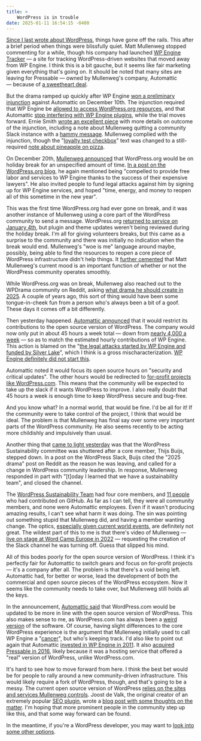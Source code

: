```yaml
---
title: >
    WordPress is in trouble
date: 2025-01-11 16:54:15 -0400
---
```


[Since I last wrote about WordPress](https://anderegg.ca/2024/11/01/using-wordpress-is-risky), things have gone off the rails. This after a brief period when things were blissfully quiet. Matt Mullenweg stopped commenting for a while, though his company had launched [WP Engine Tracker](https://wordpressenginetracker.com/) — a site for tracking WordPress-driven websites that moved away from WP Engine. I think this is a bit gauche, but it seems like fair marketing given everything that's going on. It should be noted that many sites are leaving for Pressable — owned by Mullenweg's company, Automattic — because of [a sweetheart deal](https://pressable.com/wpe-contract-buyout/).

But the drama ramped up quickly after WP Engine [won a preliminary injunction](https://www.theverge.com/2024/12/10/24318350/automattic-restore-wp-engine-access-wordpress) against Automattic on December 10th. The injunction required that WP Engine be [allowed to access WordPress.org resources](https://anderegg.ca/2024/10/10/loyalty-test-checkbox), and that Automattic [stop interfering with WP Engine plugins](https://anderegg.ca/2024/10/13/acf-has-been-hijacked), while the trial moves forward. Ernie Smith [wrote an excellent piece](https://tedium.co/2024/12/14/wordpress-wp-engine-reaction/) with more details on outcome of the injunction, including a note about Mullenweg quitting a community Slack instance with a [hammy message](https://tedium.co/2024/12/14/wordpress-wp-engine-reaction/#:~:text=Don%E2%80%99t%20print%20in%20the%20newsletter%20that%20I%E2%80%99m%20mad). Mullenweg complied with the injunction, though the "[loyalty test checkbox](https://anderegg.ca/2024/10/10/loyalty-test-checkbox)" text was changed to a still-required [note about pineapple on pizza](https://techcrunch.com/2024/12/17/pineapple-on-pizza-is-delicious-and-if-you-disagree-you-cant-log-in-to-wordpress-org/).

On December 20th, [Mullenweg announced](https://wptavern.com/matt-mullenweg-declares-holiday-break-for-wordpress-org-services) that WordPress.org would be on holiday break for an unspecified amount of time. [In a post on the WordPress.org blog](https://wordpress.org/news/2024/12/holiday-break/), he again mentioned being "compelled to provide free labor and services to WP Engine thanks to the success of their expensive lawyers". He also invited people to fund legal attacks against him by signing up for WP Engine services, and hoped "time, energy, and money to reopen all of this sometime in the new year".

This was the first time WordPress.org had ever gone on break, and it was another instance of Mullenweg using a core part of the WordPress community to send a message. WordPress.org [returned to service on January 4th](https://wptavern.com/wordpress-org-services-resume-after-holiday-break), but plugin and theme updates weren't being reviewed during the holiday break. I'm all for giving volunteers breaks, but this came as a surprise to the community and there was initially no indication when the break would end. Mullenweg's "woe is me" language around maybe, possibly, being able to find the resources to reopen a core piece of WordPress infrastructure didn't help things. It [further cemented](https://www.theverge.com/2024/10/4/24262232/matt-mullenweg-wordpress-org-wp-engine) that Matt Mullenweg's current mood is an important function of whether or not the WordPress community operates smoothly.

While WordPress.org was on break, Mullenweg also reached out to the WPDrama community on Reddit, asking [what drama he should create in 2025](https://www.reddit.com/r/WPDrama/comments/1hlp08d/what_drama_should_i_create_in_2025/). A couple of years ago, this sort of thing would have been some tongue-in-cheek fun from a person who's always been a bit of a goof. These days it comes off a bit differently.

Then yesterday happened. [Automattic announced](https://www.theverge.com/2025/1/10/24340717/automattic-wordpress-contribution-hours-cut-wp-engine) that it would restrict its contributions to the open source version of WordPress. The company would now only put in about 45 hours a week total — down from [nearly 4,000 a week](https://www.theverge.com/2025/1/10/24340717/automattic-wordpress-contribution-hours-cut-wp-engine) — so as to match the estimated hourly contributions of WP Engine. This action is blamed on the "[the legal attacks started by WP Engine and funded by Silver Lake](https://automattic.com/2025/01/09/aligning-automattics-sponsored-contributions-to-wordpress/#:~:text=the%20legal%20attacks%20started%20by%20WP%20Engine%20and%20funded%20by%20Silver%20Lake)", which I think is a gross mischaracterization. [WP Engine definitely did not start this](https://anderegg.ca/2024/09/26/wordpress-vs-wp-engine).

Automattic noted it would focus its open source hours on "security and critical updates". The other hours would be redirected to [for-profit projects like WordPress.com](https://automattic.com/2025/01/09/aligning-automattics-sponsored-contributions-to-wordpress/#:~:text=for%2Dprofit%20projects%20within%20Automattic%2C%20such%20as%20WordPress.com%2C%20Pressable%2C%20WPVIP%2C%20Jetpack%2C%20and%20WooCommerce). This means that the community will be expected to take up the slack if it wants WordPress to improve. I also really doubt that 45 hours a week is enough time to keep WordPress secure and bug-free.

And you know what? In a normal world, that would be fine. I'd be all for it! If the community were to take control of the project, I think that would be ideal. The problem is that Mullenweg has final say over some very important parts of the WordPress community. He also seems recently to be acting more childishly and impulsively than usual.

Another thing that [came to light yesterday](https://www.threads.net/@karaswisher/post/DEniSxyS01i) was that the WordPress Sustainability committee was shuttered after a core member, Thijs Buijs, stepped down. In a post on the WordPress Slack, Buijs cited the "2025 drama" post on Reddit as the reason he was leaving, and called for a change in WordPress community leadership. In response, Mullenweg responded in part with "[t]oday I learned that we have a sustainability team", and closed the channel.

The [WordPress Sustainability Team](https://make.wordpress.org/sustainability/) had four core members, and [11 people](https://github.com/WordPress/sustainability/graphs/contributors) who had contributed on GitHub. As far as I can tell, they were all community members, and none were Automattic employees. Even if it wasn't producing amazing results, I can't see what harm it was doing. The sin was pointing out something stupid that Mullenweg did, and having a member wanting change. The optics, [especially given current world events](https://www.cbc.ca/news/world/los-angeles-wildfires-1.7429025), are definitely not great. The wildest part of this to me is that there's video of Mullenweg — [live on stage at Word Camp Europe in 2022](https://www.youtube.com/live/Qq1SBFzByDw?si=S2RfSBj2ioLl3WPC&t=28744) — requesting the creation of the Slack channel he was turning off. Guess that slipped his mind.

All of this bodes poorly for the open source version of WordPress. I think it's perfectly fair for Automattic to switch gears and focus on for-profit projects — it's a company after all. The problem is that there's a void being left. Automattic had, for better or worse, lead the development of both the commercial and open source pieces of the WordPress ecosystem. Now it seems like the community needs to take over, but Mullenweg still holds all the keys.

In the announcement, [Automattic said](https://automattic.com/2025/01/09/aligning-automattics-sponsored-contributions-to-wordpress/#:~:text=Part%20of%20this%20will%20be%20making%20WordPress.com%20much%20closer%20to%20a%20core%20WordPress%20experience%2C%20instead%20of%20having%20a%20different%20interface) that WordPress.com would be updated to be more in line with the open source version of WordPress. This also makes sense to me, as WordPress.com has always been a [weird version](https://wordpress.com/support/com-vs-org/) of the software. Of course, having slight differences to the core WordPress experience is the argument that Mullenweg initially used to call WP Engine a "[cancer](https://wordpress.org/news/2024/09/wp-engine/)", but who's keeping track. I'd also like to point out again that Automattic [invested in WP Engine in 2011](https://automattic.com/ventures/#:~:text=by%20Silver%20Lake-,Series%20A,-Managed%20WordPress%20hosting). It also [acquired Pressable in 2016](https://automattic.com/ventures/#:~:text=2012-,Acquired%20by%20Automattic,-Convertible%20Note), likely because it was a hosting service that offered a "real" version of WordPress, unlike WordPress.com.

It's hard to see how to move forward from here. I think the best bet would be for people to rally around a new community-driven infrastructure. This would likely require a fork of WordPress, though, and that's going to be a messy. The current open source version of WordPress [relies on the sites and services Mullenweg controls](https://github.com/search?q=repo%3AWordPress%2FWordPress%20%22wordpress.org%22&type=code). Joost de Valk, the original creator of an extremely popular [SEO plugin](https://yoast.com/wordpress/plugins/seo/), wrote a [blog post with some thoughts on the matter](https://joost.blog/wordpress-leadership/). I'm hoping that more prominent people in the community step up like this, and that some way forward can be found.

In the meantime, if you're a WordPress developer, you may want to [look into some other options](https://craftcms.com/blog/migrating-from-wordpress).